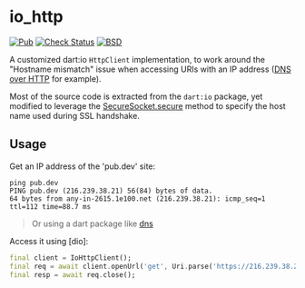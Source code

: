 # io_http

[![Pub][pub-badge]][pub]
[![Check Status][check-badge]][github-runs]
[![BSD][license-badge]][license]

A customized dart:io `HttpClient` implementation, to work around the "Hostname mismatch" issue 
when accessing URIs with an IP address ([DNS over HTTP] for example).

Most of the source code is extracted from the `dart:io` package, yet modified to leverage the [SecureSocket.secure] method to specify the host name used during SSL handshake.

## Usage

Get an IP address of the 'pub.dev' site:

```
ping pub.dev
PING pub.dev (216.239.38.21) 56(84) bytes of data.
64 bytes from any-in-2615.1e100.net (216.239.38.21): icmp_seq=1 ttl=112 time=88.7 ms
```

> Or using a dart package like [dns][dns package]


Access it using [dio]:

```dart
final client = IoHttpClient();
final req = await client.openUrl('get', Uri.parse('https://216.239.38.21'), 'pub.dev');
final resp = await req.close();
```


[Dart]: https://dart.dev
[github-runs]: https://github.com/xinthink/dio_custom_http_adapter/actions
[check-badge]: https://github.com/xinthink/dio_custom_http_adapter/workflows/check/badge.svg
[codecov-badge]: https://codecov.io/gh/xinthink/dio_custom_http_adapter/branch/master/graph/badge.svg
[codecov]: https://codecov.io/gh/xinthink/dio_custom_http_adapter
[license-badge]: https://img.shields.io/github/license/xinthink/dio_custom_http_adapter
[license]: https://raw.githubusercontent.com/xinthink/dio_custom_http_adapter/master/LICENSE
[pub]: https://pub.dev/packages/io_http
[pub-badge]: https://img.shields.io/pub/v/io_http.svg
[DNS over HTTP]: https://en.wikipedia.org/wiki/DNS_over_HTTPS
[dns package]: https://pub.dev/packages/dns
[SecureSocket.secure]: https://api.dart.dev/stable/dart-io/SecureSocket/secure.html
